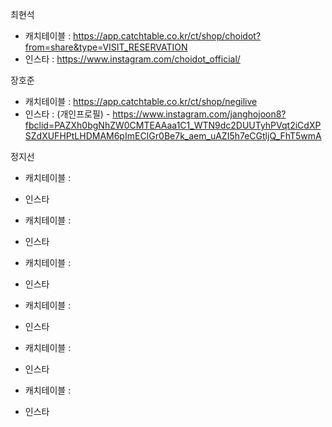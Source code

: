 최현석

- 캐치테이블 : https://app.catchtable.co.kr/ct/shop/choidot?from=share&type=VISIT_RESERVATION
- 인스타 : https://www.instagram.com/choidot_official/

장호준

- 캐치테이블 : https://app.catchtable.co.kr/ct/shop/negilive
- 인스타 : (개인프로필) - https://www.instagram.com/janghojoon8?fbclid=PAZXh0bgNhZW0CMTEAAaa1C1_WTN9dc2DUUTyhPVqt2iCdXPSZdXUFHPtLHDMAM6pImECIGr0Be7k_aem_uAZI5h7eCGtljQ_FhT5wmA

정지선

- 캐치테이블 :
- 인스타

- 캐치테이블 :
- 인스타

- 캐치테이블 :
- 인스타

- 캐치테이블 :
- 인스타

- 캐치테이블 :
- 인스타

- 캐치테이블 :
- 인스타

<!-- * 카카오맵 - 지도퍼가기 -->
<!-- 1. 지도 노드 -->
<div id="daumRoughmapContainer1733065519014" class="root_daum_roughmap root_daum_roughmap_landing"></div>

<!--
	2. 설치 스크립트
	* 지도 퍼가기 서비스를 2개 이상 넣을 경우, 설치 스크립트는 하나만 삽입합니다.
-->
<script charset="UTF-8" class="daum_roughmap_loader_script" src="https://ssl.daumcdn.net/dmaps/map_js_init/roughmapLoader.js"></script>

<!-- 3. 실행 스크립트 -->
<script charset="UTF-8">
	new daum.roughmap.Lander({
		"timestamp" : "1733065519014",
		"key" : "2mdyi",
		"mapWidth" : "640",
		"mapHeight" : "360"
	}).render();
</script>
